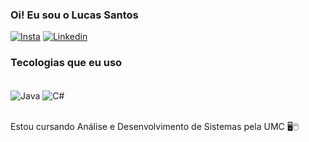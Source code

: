 ### Oi! Eu sou o Lucas Santos 

[![Insta](https://img.shields.io/badge/Instagram-E4405F?style=for-the-badge&logo=instagram&logoColor=white)](https:/instagram.com/slucas.santos)
[![Linkedin](https://img.shields.io/badge/LinkedIn-0077B5?style=for-the-badge&logo=linkedin&logoColor=white)](https://www.linkedin.com/in/lucas-dos-reis-soares-santos-283309236/)

### Tecologias que eu uso 

<div style="display: inline_block"><br/>
<img align="center" alt="Java" src="https://img.shields.io/badge/JavaScript-F7DF1E?style=for-the-badge&logo=javascript&logoColor=black" />
<img align="center" alt="C#" src="https://img.shields.io/badge/C%23-239120?style=for-the-badge&logo=c-sharp&logoColor=white"/>
</div><br/>

Estou cursando Análise e Desenvolvimento de Sistemas pela UMC 🖥️🖱️
